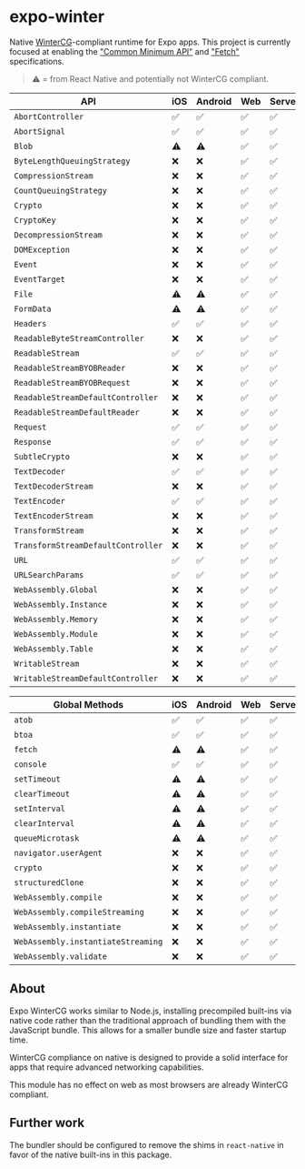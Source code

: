 # expo-winter

Native [WinterCG](https://wintercg.org/work)-compliant runtime for Expo apps. This project is currently focused at enabling the ["Common Minimum API"](https://common-min-api.proposal.wintercg.org/) and ["Fetch"](https://fetch.spec.wintercg.org/) specifications.

> ⚠️ = from React Native and potentially not WinterCG compliant.

| API                                | iOS | Android | Web | Server |
| ---------------------------------- | --- | ------- | --- | ------ |
| `AbortController`                  | ✅  | ✅      | ✅  | ✅     |
| `AbortSignal`                      | ✅  | ✅      | ✅  | ✅     |
| `Blob`                             | ⚠️  | ⚠️      | ✅  | ✅     |
| `ByteLengthQueuingStrategy`        | ❌  | ❌      | ✅  | ✅     |
| `CompressionStream`                | ❌  | ❌      | ✅  | ✅     |
| `CountQueuingStrategy`             | ❌  | ❌      | ✅  | ✅     |
| `Crypto`                           | ❌  | ❌      | ✅  | ✅     |
| `CryptoKey`                        | ❌  | ❌      | ✅  | ✅     |
| `DecompressionStream`              | ❌  | ❌      | ✅  | ✅     |
| `DOMException`                     | ❌  | ❌      | ✅  | ✅     |
| `Event`                            | ❌  | ❌      | ✅  | ✅     |
| `EventTarget`                      | ❌  | ❌      | ✅  | ✅     |
| `File`                             | ⚠️  | ⚠️      | ✅  | ✅     |
| `FormData`                         | ⚠️  | ⚠️      | ✅  | ✅     |
| `Headers`                          | ✅  | ✅      | ✅  | ✅     |
| `ReadableByteStreamController`     | ❌  | ❌      | ✅  | ✅     |
| `ReadableStream`                   | ✅  | ✅      | ✅  | ✅     |
| `ReadableStreamBYOBReader`         | ❌  | ❌      | ✅  | ✅     |
| `ReadableStreamBYOBRequest`        | ❌  | ❌      | ✅  | ✅     |
| `ReadableStreamDefaultController`  | ❌  | ❌      | ✅  | ✅     |
| `ReadableStreamDefaultReader`      | ❌  | ❌      | ✅  | ✅     |
| `Request`                          | ✅  | ✅      | ✅  | ✅     |
| `Response`                         | ✅  | ✅      | ✅  | ✅     |
| `SubtleCrypto`                     | ❌  | ❌      | ✅  | ✅     |
| `TextDecoder`                      | ✅  | ✅      | ✅  | ✅     |
| `TextDecoderStream`                | ❌  | ❌      | ✅  | ✅     |
| `TextEncoder`                      | ✅  | ✅      | ✅  | ✅     |
| `TextEncoderStream`                | ❌  | ❌      | ✅  | ✅     |
| `TransformStream`                  | ❌  | ❌      | ✅  | ✅     |
| `TransformStreamDefaultController` | ❌  | ❌      | ✅  | ✅     |
| `URL`                              | ✅  | ✅      | ✅  | ✅     |
| `URLSearchParams`                  | ✅  | ✅      | ✅  | ✅     |
| `WebAssembly.Global`               | ❌  | ❌      | ✅  | ✅     |
| `WebAssembly.Instance`             | ❌  | ❌      | ✅  | ✅     |
| `WebAssembly.Memory`               | ❌  | ❌      | ✅  | ✅     |
| `WebAssembly.Module`               | ❌  | ❌      | ✅  | ✅     |
| `WebAssembly.Table`                | ❌  | ❌      | ✅  | ✅     |
| `WritableStream`                   | ❌  | ❌      | ✅  | ✅     |
| `WritableStreamDefaultController`  | ❌  | ❌      | ✅  | ✅     |

| Global Methods                     | iOS | Android | Web | Server |
| ---------------------------------- | --- | ------- | --- | ------ |
| `atob`                             | ✅  | ✅      | ✅  | ✅     |
| `btoa`                             | ✅  | ✅      | ✅  | ✅     |
| `fetch`                            | ⚠️  | ⚠️      | ✅  | ✅     |
| `console`                          | ✅  | ✅      | ✅  | ✅     |
| `setTimeout`                       | ⚠️  | ⚠️      | ✅  | ✅     |
| `clearTimeout`                     | ⚠️  | ⚠️      | ✅  | ✅     |
| `setInterval`                      | ⚠️  | ⚠️      | ✅  | ✅     |
| `clearInterval`                    | ⚠️  | ⚠️      | ✅  | ✅     |
| `queueMicrotask`                   | ⚠️  | ⚠️      | ✅  | ✅     |
| `navigator.userAgent`              | ❌  | ❌      | ✅  | ✅     |
| `crypto`                           | ❌  | ❌      | ✅  | ✅     |
| `structuredClone`                  | ❌  | ❌      | ✅  | ✅     |
| `WebAssembly.compile`              | ❌  | ❌      | ✅  | ✅     |
| `WebAssembly.compileStreaming`     | ❌  | ❌      | ✅  | ✅     |
| `WebAssembly.instantiate`          | ❌  | ❌      | ✅  | ✅     |
| `WebAssembly.instantiateStreaming` | ❌  | ❌      | ✅  | ✅     |
| `WebAssembly.validate`             | ❌  | ❌      | ✅  | ✅     |

## About

Expo WinterCG works similar to Node.js, installing precompiled built-ins via native code rather than the traditional approach of bundling them with the JavaScript bundle. This allows for a smaller bundle size and faster startup time.

WinterCG compliance on native is designed to provide a solid interface for apps that require advanced networking capabilities.

This module has no effect on web as most browsers are already WinterCG compliant.

## Further work

The bundler should be configured to remove the shims in `react-native` in favor of the native built-ins in this package.
